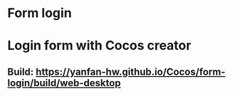 # Form login
# Login form with Cocos creator
## Build: https://yanfan-hw.github.io/Cocos/form-login/build/web-desktop
